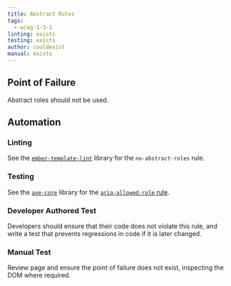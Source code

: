 ```yaml
---
title: Abstract Roles
tags:
  - wcag-1-3-1
linting: exists
testing: exists
author: couldexist
manual: exists
---
```


## Point of Failure
Abstract roles should not be used.

## Automation

### Linting
See the [`ember-template-lint`](https://github.com/ember-template-lint/ember-template-lint) library for the `no-abstract-roles` rule.

### Testing
See the [`axe-core`](https://github.com/dequelabs/axe-core) library for the [`aria-allowed-role` rule](https://dequeuniversity.com/rules/axe/4.1/aria-allowed-role?application=RuleDescription).

### Developer Authored Test
Developers should ensure that their code does not violate this rule, and write a test that prevents regressions in code if it is later changed.

### Manual Test
Review page and ensure the point of failure does not exist, inspecting the DOM where required.